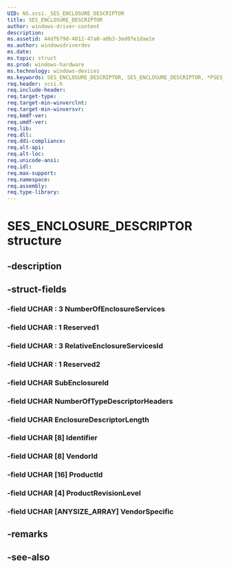 ```yaml
---
UID: NS.scsi._SES_ENCLOSURE_DESCRIPTOR
title: SES_ENCLOSURE_DESCRIPTOR
author: windows-driver-content
description: 
ms.assetid: 44dfb79d-4012-47a0-a0b3-3ed07e1dae1e
ms.author: windowsdriverdev
ms.date: 
ms.topic: struct
ms.prod: windows-hardware
ms.technology: windows-devices
ms.keywords: SES_ENCLOSURE_DESCRIPTOR, SES_ENCLOSURE_DESCRIPTOR, *PSES_ENCLOSURE_DESCRIPTOR
req.header: scsi.h
req.include-header:
req.target-type:
req.target-min-winverclnt:
req.target-min-winversvr:
req.kmdf-ver:
req.umdf-ver:
req.lib:
req.dll:
req.ddi-compliance:
req.alt-api:
req.alt-loc:
req.unicode-ansi:
req.idl:
req.max-support:
req.namespace:
req.assembly:
req.type-library:
---
```


# SES_ENCLOSURE_DESCRIPTOR structure

## -description



## -struct-fields

### -field UCHAR  : 3 NumberOfEnclosureServices			
 	
### -field UCHAR  : 1 Reserved1			
 	
### -field UCHAR  : 3 RelativeEnclosureServicesId			
 	
### -field UCHAR  : 1 Reserved2			
 	
### -field UCHAR SubEnclosureId			
 	
### -field UCHAR NumberOfTypeDescriptorHeaders			
 	
### -field UCHAR EnclosureDescriptorLength			
 	
### -field UCHAR [8] Identifier			
 	
### -field UCHAR [8] VendorId			
 	
### -field UCHAR [16] ProductId			
 	
### -field UCHAR [4] ProductRevisionLevel			
 	
### -field UCHAR [ANYSIZE_ARRAY] VendorSpecific			
 	
## -remarks

## -see-also